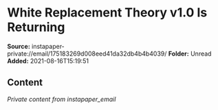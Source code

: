 # White Replacement Theory v1.0 Is Returning

**Source:** instapaper-private://email/175183269d008eed41da32db4b4b4039/
**Folder:** Unread
**Added:** 2021-08-16T15:19:51




## Content
*Private content from instapaper_email*
